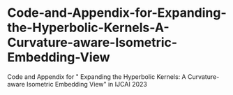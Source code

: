 # Code-and-Appendix-for-Expanding-the-Hyperbolic-Kernels-A-Curvature-aware-Isometric-Embedding-View
Code and Appendix for " Expanding the Hyperbolic Kernels: A Curvature-aware Isometric Embedding View" in IJCAI 2023
